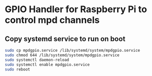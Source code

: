 # GPIO Handler for Raspberry Pi to control mpd channels

## Copy systemd service to run on boot

```bash
sudo cp mpdgpio.service /lib/systemd/system/mpdgpio.service
sudo chmod 644 /lib/systemd/system/mpdgpio.service
sudo systemctl daemon-reload
sudo systemctl enable mpdgpio.service
sudo reboot
```

